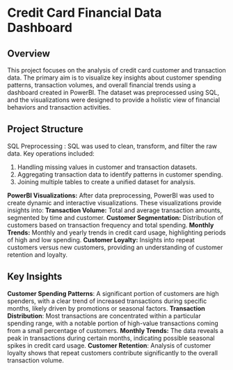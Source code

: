 # Credit Card Financial Data Dashboard
## Overview
This project focuses on the analysis of credit card customer and transaction data. The primary aim is to visualize key insights about customer spending patterns, transaction volumes, and overall financial trends using a dashboard created in PowerBI. The dataset was preprocessed using SQL, and the visualizations were designed to provide a holistic view of financial behaviors and transaction activities.

## Project Structure
SQL Preprocessing : SQL was used to clean, transform, and filter the raw data. Key operations included:
1) Handling missing values in customer and transaction datasets.
2) Aggregating transaction data to identify patterns in customer spending.
3) Joining multiple tables to create a unified dataset for analysis.

**PowerBI Visualizations:** After data preprocessing, PowerBI was used to create dynamic and interactive visualizations. These visualizations provide insights into:
**Transaction Volume:** Total and average transaction amounts, segmented by time and customer.
**Customer Segmentation:** Distribution of customers based on transaction frequency and total spending.
**Monthly Trends:** Monthly and yearly trends in credit card usage, highlighting periods of high and low spending.
**Customer Loyalty:** Insights into repeat customers versus new customers, providing an understanding of customer retention and loyalty.

## Key Insights
**Customer Spending Patterns**: A significant portion of customers are high spenders, with a clear trend of increased transactions during specific months, likely driven by promotions or seasonal factors.
**Transaction Distribution**: Most transactions are concentrated within a particular spending range, with a notable portion of high-value transactions coming from a small percentage of customers.
**Monthly Trends:** The data reveals a peak in transactions during certain months, indicating possible seasonal spikes in credit card usage.
**Customer Retention**: Analysis of customer loyalty shows that repeat customers contribute significantly to the overall transaction volume.

